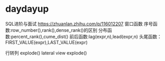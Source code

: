 # daydayup
SQL进阶与面试
https://zhuanlan.zhihu.com/p/116012207
窗口函数
序号函数:row_number(),rank(),dense_rank()的区别
分布函数:percent_rank(),cume_dist()
前后函数:lag(expr,n),lead(expr,n)
头尾函数：FIRST_VALUE(expr),LAST_VALUE(expr)

行转列
explode()
lateral view explode()
